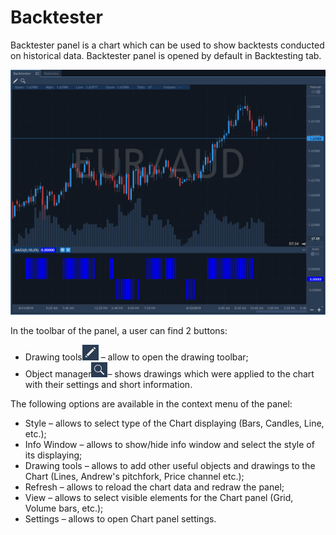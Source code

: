 # Backtester

Backtester panel is a chart which can be used to show backtests conducted on historical data. Backtester panel is opened by default in Backtesting tab.

![](../../.gitbook/assets/screenshot_1%20%2811%29.png)


In the toolbar of the panel, a user can find 2 buttons: 

* Drawing tools![](../../.gitbook/assets/2%20%2816%29.png)
  – allow to open the drawing toolbar; 
* Object manager![](../../.gitbook/assets/3.png)– shows drawings which were applied to the chart with their settings and short information.

The following options are available in the context menu of the panel:

* Style – allows to select type of the Chart displaying \(Bars, Candles, Line, etc.\);
* Info Window – allows to show/hide info window and select the style of its displaying;
* Drawing tools – allows to add other useful objects and drawings to the Chart \(Lines, Andrew's pitchfork, Price channel etc.\);
* Refresh – allows to reload the chart data and redraw the panel;
* View – allows to select visible elements for the Chart panel \(Grid, Volume bars, etc.\);
* Settings – allows to open Chart panel settings.

